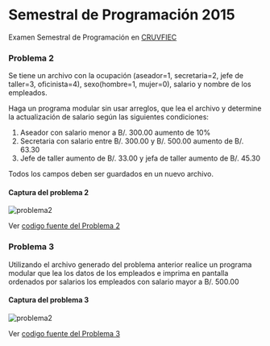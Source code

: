 # Semestral de Programación 2015

Examen Semestral de Programación en [CRUVFIEC](http://cruvfiec.blogspot.com/)

### Problema 2

Se tiene un archivo con la ocupación (aseador=1, secretaria=2, jefe de taller=3, oficinista=4), sexo(hombre=1, mujer=0), salario y nombre de los empleados.

Haga un programa modular sin usar arreglos, que lea el archivo y determine la actualización de salario según las siguientes condiciones:

1. Aseador con salario menor a B/. 300.00 aumento de 10%
2. Secretaria con salario entre B/. 300.00 y B/. 500.00 aumento de B/. 63.30
3. Jefe de taller aumento de B/. 33.00 y jefa de taller aumento de B/. 45.30

Todos los campos deben ser guardados en un nuevo archivo.

#### Captura del problema 2

![problema2](https://raw.githubusercontent.com/zetatino/semestral2015/master/captura1.png)

Ver [codigo fuente del Problema 2](https://github.com/zetatino/semestral2015/blob/master/problema2.c)

### Problema 3

Utilizando el archivo generado del problema anterior realice un programa modular que lea los datos de los empleados e imprima en pantalla ordenados por salarios los empleados con salario mayor a B/. 500.00

#### Captura del problema 3

![problema2](https://raw.githubusercontent.com/zetatino/semestral2015/master/captura2.png)

Ver [codigo fuente del Problema 3](https://github.com/zetatino/semestral2015/blob/master/problema3.c)

